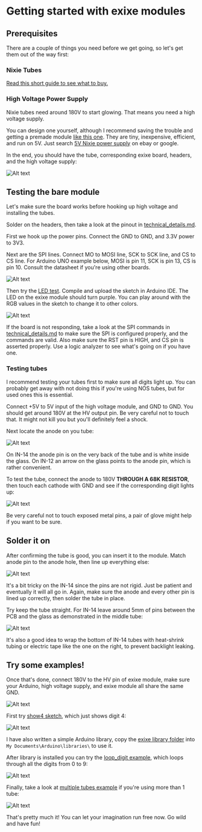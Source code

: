 # Getting started with exixe modules

## Prerequisites

There are a couple of things you need before we get going, so let's get them out of the way first:

### Nixie Tubes

[Read this short guide to see what to buy.](buying_nixie_tubes.md)

### High Voltage Power Supply

Nixie tubes need around 180V to start glowing. That means you need a high voltage supply.

You can design one yourself, although I recommend saving the trouble and getting a premade module [like this one](https://www.ebay.com/itm/DC-5V-12V-to-180V-DC-High-Voltage-NIXIE-Power-Supply-Module-PSU-NIXIE-TUBE-ERA-/322511957768?hash=item4b1735ef08:g:ftQAAOSwYTVZmjZb). They are tiny, inexpensive, efficient, and run on 5V. Just search [5V Nixie power supply](https://www.ebay.com/sch/i.html?_from=R40&_nkw=5V+Nixie+power+supply) on ebay or google. 

In the end, you should have the tube, corresponding exixe board, headers, and the high voltage supply:

![Alt text](resources/all.jpg)

## Testing the bare module

Let's make sure the board works before hooking up high voltage and installing the tubes.

Solder on the headers, then take a look at the pinout in [technical_details.md](/technical_details.md).

First we hook up the power pins. Connect the GND to GND, and 3.3V power to 3V3. 

Next are the SPI lines. Connect MO to MOSI line, SCK to SCK line, and CS to CS line. For Arduino UNO example below, MOSI is pin 11, SCK is pin 13, CS is pin 10. Consult the datasheet if you're using other boards.

![Alt text](resources/led_test_sch.png)

Then try the [LED test](/arduino_examples/0_LED_test). Compile and upload the sketch in Arduino IDE. The LED on the exixe module should turn purple. You can play around with the RGB values in the sketch to change it to other colors.

![Alt text](resources/example0.jpg)

If the board is not responding, take a look at the SPI commands in [technical_details.md](/technical_details.md) to make sure the SPI is configured properly, and the commands are valid. Also make sure the RST pin is HIGH, and CS pin is asserted properly. Use a logic analyzer to see what's going on if you have one.

### Testing tubes

I recommend testing your tubes first to make sure all digits light up. You can probably get away with not doing this if you're using NOS tubes, but for used ones this is essential.

Connect +5V to 5V input of the high voltage module, and GND to GND. You should get around 180V at the HV output pin. Be very careful not to touch that. It might not kill you but you'll definitely feel a shock.

Next locate the anode on you tube:

![Alt text](resources/anode.jpg)

On IN-14 the anode pin is on the very back of the tube and is white inside the glass. On IN-12 an arrow on the glass points to the anode pin, which is rather convenient.

To test the tube, connect the anode to 180V **THROUGH A 68K RESISTOR**, then touch each cathode with GND and see if the corresponding digit lights up:

![Alt text](resources/test_sch.png)

Be very careful not to touch exposed metal pins, a pair of glove might help if you want to be sure.

## Solder it on

After confirming the tube is good, you can insert it to the module. Match anode pin to the anode hole, then line up everything else:

![Alt text](resources/anodes.jpg)

It's a bit tricky on the IN-14 since the pins are not rigid. Just be patient and eventually it will all go in. Again, make sure the anode and every other pin is lined up correctly, then solder the tube in place.

Try keep the tube straight. For IN-14 leave around 5mm of pins between the PCB and the glass as demonstrated in the middle tube:

![Alt text](resources/soldered.jpg)

It's also a good idea to wrap the bottom of IN-14 tubes with heat-shrink tubing or electric tape like the one on the right, to prevent backlight leaking.

## Try some examples!

Once that's done, connect 180V to the HV pin of exixe module, make sure your Arduino, high voltage supply, and exixe module all share the same GND. 

![Alt text](resources/hvsch.png)

First try [show4 sketch](/arduino_examples/1_show4), which just shows digit 4:

![Alt text](resources/example1.jpg)

I have also written a simple Arduino library, copy the [exixe library folder](/arduino_examples/exixe) into `My Documents\Arduino\libraries\` to use it.

After library is installed you can try the [loop_digit example](/arduino_examples/2_loop_digit), which loops through all the digits from 0 to 9:

![Alt text](resources/example2.gif) 

Finally, take a look at [multiple tubes example](/arduino_examples/3_multiple_tubes) if you're using more than 1 tube:

![Alt text](resources/dual.gif) 

That's pretty much it! You can let your imagination run free now. Go wild and have fun!
